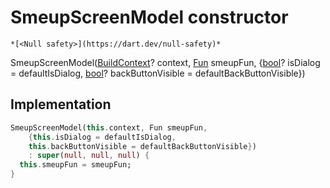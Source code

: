 


# SmeupScreenModel constructor




    *[<Null safety>](https://dart.dev/null-safety)*



SmeupScreenModel([BuildContext](https://api.flutter.dev/flutter/widgets/BuildContext-class.html)? context, [Fun](../../smeup_models_fun/Fun-class.md) smeupFun, {[bool](https://api.flutter.dev/flutter/dart-core/bool-class.html)? isDialog = defaultIsDialog, [bool](https://api.flutter.dev/flutter/dart-core/bool-class.html)? backButtonVisible = defaultBackButtonVisible})





## Implementation

```dart
SmeupScreenModel(this.context, Fun smeupFun,
    {this.isDialog = defaultIsDialog,
    this.backButtonVisible = defaultBackButtonVisible})
    : super(null, null, null) {
  this.smeupFun = smeupFun;
}
```








